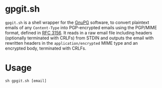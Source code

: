# gpgit.sh

`gpgit.sh` is a shell wrapper for the [GnuPG](https://gnupg.org/) software, to convert plaintext emails of any `Content-Type` into PGP-encrypted emails using the PGP/MIME format, defined in [RFC 3156](https://tools.ietf.org/html/rfc3156). It reads in a raw email file including headers (optionally terminated with CRLFs) from STDIN and outputs the email with rewritten headers in the `application/encrypted` MIME type and an encrypted body, terminated with CRLFs.

# Usage

`sh gpgit.sh [email]`
